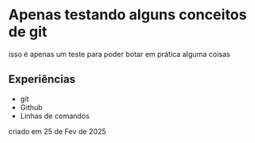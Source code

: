 # Apenas testando alguns conceitos de git

isso é apenas um teste para poder botar em prática alguma coisas

## Experiências

-   git
-   Github
-   Linhas de comandos

criado em 25 de Fev de 2025
